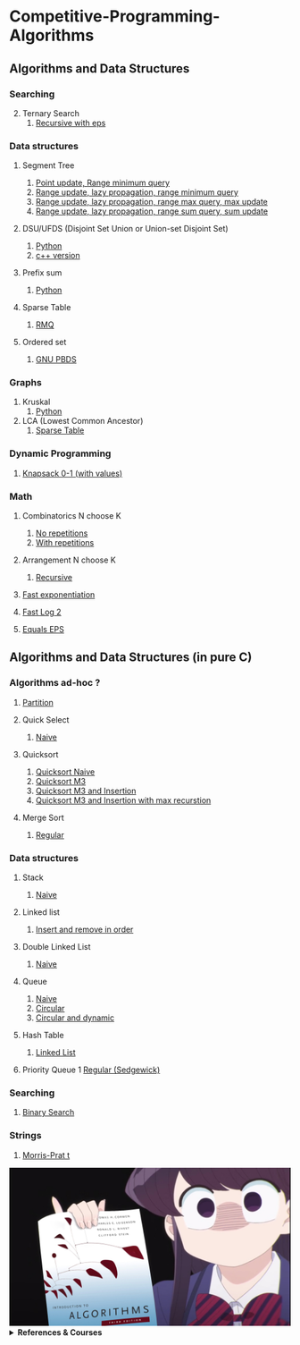 # Competitive-Programming-Algorithms

## Algorithms and Data Structures

### Searching

2. Ternary Search
   1. [Recursive with eps](algorithms/searching/ternary_search_recursive.cpp)

### Data structures

1. Segment Tree
   1. [Point update, Range minimum query](algorithms/data_structures/segtree_point_rmq.cpp)
   1. [Range update, lazy propagation, range minimum query](algorithms/data_structures/segtree_rmq_lazy_range.cpp)
   1. [Range update, lazy propagation, range max query, max update](algorithms/data_structures/segtree_rmq_lazy_max_update.cpp)
   1. [Range update, lazy propagation, range sum query, sum update](algorithms/data_structures/segtree_rsq_lazy_range_sum.cpp)

5. DSU/UFDS (Disjoint Set Union or Union-set Disjoint Set)
   1. [Python](algorithms/data_structures/dsu.py)
   1. [c++ version](algorithms/data_structures/dsu.cpp)

6. Prefix sum 
   1. [Python](algorithms/data_structures/prefix_sum.py)
      
7. Sparse Table
   1. [RMQ](algorithms/data_structures/sparse_table_rmq.cpp)

1. Ordered set
   1. [GNU PBDS](algorithms/data_structures/ordered_set_gnu_pbds.cpp)

### Graphs
1. Kruskal 
   1. [Python](algorithms/graphs/kruskal.py) 
2. LCA (Lowest Common Ancestor)
   1. [Sparse Table ](algorithms/graphs/lowest_common_ancestor_sparse_table.cpp)

### Dynamic Programming

1. [Knapsack 0-1 (with values)](algorithms/dynamic_programming/knapsack_dp_values_01.cpp)

### Math

1. Combinatorics N choose K
   1. [No repetitions](algorithms/math/combinatorics_no_repetitions.cpp)
   2. [With repetitions](algorithms/math/combinatorics_with_repetitions.cpp)

2. Arrangement N choose K
   1. [Recursive ](algorithms/math/arrangement_rec.cpp)

1. [Fast exponentiation](algorithms/math/fast_exp.cpp)

2. [Fast Log 2](algorithms/math/log2_fast.cpp)

3. [Equals EPS](algorithms/math/equals_eps.cpp)






## Algorithms and Data Structures (in pure C)

### Algorithms ad-hoc ?

1. [Partition](algorithms/ds-c/partition.c)

3. Quick Select
   1. [Naive ](algorightms/ds-c/quick_select.c)

1. Quicksort
   1. [Quicksort Naive ](algorithms/ds-c/quicksort_1_naive.c)
   2. [Quicksort M3](algorithms/ds-c/quicksort_2_m3.c)
   3. [Quicksort M3 and Insertion ](algorithms/ds-c/quicksort_3_m3_insertion.c)
   4. [Quicksort M3 and Insertion with max recurstion ](algorithms/ds-c/quicksort_4_m3_insertion_maxrec.c)

2. Merge Sort
   1. [ Regular ](algorithms/ds-c/merge_sort.c)

### Data structures
1. Stack
   1. [Naive](algorithms/ds-c/stack_naive.c)

1. Linked list
   1. [Insert and remove in order](algorithms/ds-c/linked_list_order.c)
2. Double Linked List
   1. [Naive](algorithms/ds-c/double_linked_list_full.c)

3. Queue
   1. [Naive ](algorithms/ds-c/queue_naive.c)
   2. [Circular](algorithms/ds-c/queue_circular.c)
   3. [Circular and dynamic](algorithms/ds-c/queue_circular_dynamic.c)

1. Hash Table
   1. [Linked List](algorithms/ds-c/hash_table_linked.c)

1. Priority Queue
   1 [Regular (Sedgewick)](algorithms/ds-c/priority_queue.c)

### Searching

1. [Binary Search](algorithms/ds-c/binary_search.c)

### Strings

1. [Morris-Prat   t](algorithms/morris-pratt.c)


<div align="center" max-height="100%"> <img heigh="100px" src="https://raw.githubusercontent.com/Iagorrr04/Competitive-Programming-Algorithms/main/komi_algorithms.jpg"> </div> 


<details><summary> <b>References & Courses</b> </summary>

- [TEP](https://github.com/edsomjr/TEP)
- [UnBalloon](https://github.com/UnBalloon/programacao-competitiva)
- [Macacário](https://github.com/splucs/Competitive-Programming)
- [Algorithms for Competitive Programming](https://cp-algorithms.com/)
- [Neps Academy](https://neps.academy/br/courses)
- [USACO Guide](https://usaco.guide/dashboard/)
- [IME algoritmos](https://www.ime.usp.br/~pf/algoritmos/idx.html )
</details>
